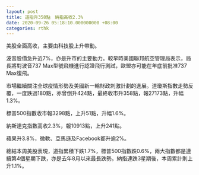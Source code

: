 ```yaml
---
layout: post
title: 道指升358點　納指高收2.3%
date: 2020-09-26 05:18:10.000000000 +08:00
categories: rthk
---
```


美股全面高收，主要由科技股上升帶動。

波音股價急升近7%，亦是升市的主要動力。較早時美國聯邦航空管理局表示，局長將對波音737 Max型號飛機進行認證飛行測試，歐盟亦可能在年底前批准737 Max復飛。

市場繼續關注全球疫情形勢及美國新一輪財政刺激計劃的進展。道瓊斯指數走勢反覆，一度跌過180點，亦曾倒升424點，最終收市升358點，報27173點，升幅1.3%。

標普500指數收市報3298點，上升51點，升幅1.6%。

納斯達克指數高收2.3%，報10913點，上升241點。

蘋果升3.8%，微軟、亞馬遜及Facebook都升逾2%。

總結本周美股表現，道指累積下跌1.7%，標普500指數跌0.6%，兩大指數都是連續第4個星期下跌，亦是去年8月以來最長跌勢。納指連跌3星期後，本周累計則上升1.1%。
